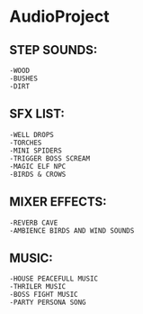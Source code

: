 # AudioProject
## STEP SOUNDS:
	-WOOD
 	-BUSHES
  	-DIRT
 
## SFX LIST:
	-WELL DROPS
	-TORCHES 
	-MINI SPIDERS
	-TRIGGER BOSS SCREAM
	-MAGIC ELF NPC
	-BIRDS & CROWS

## MIXER EFFECTS:
	-REVERB CAVE
	-AMBIENCE BIRDS AND WIND SOUNDS

## MUSIC:
	-HOUSE PEACEFULL MUSIC
	-THRILER MUSIC
	-BOSS FIGHT MUSIC
 	-PARTY PERSONA SONG
